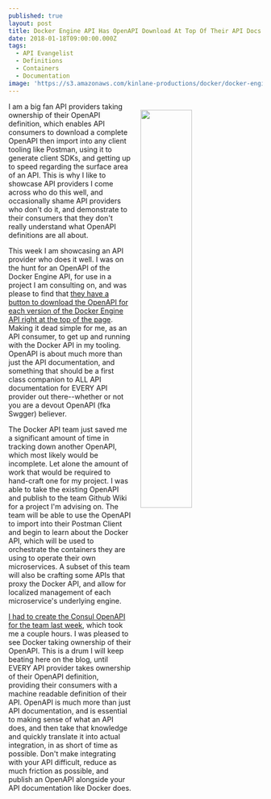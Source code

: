 ```yaml
---
published: true
layout: post
title: Docker Engine API Has OpenAPI Download At Top Of Their API Docs
date: 2018-01-18T09:00:00.000Z
tags:
  - API Evangelist
  - Definitions
  - Containers
  - Documentation
image: 'https://s3.amazonaws.com/kinlane-productions/docker/docker-engine-openapi-download.png'
---
```

<p><img src="https://s3.amazonaws.com/kinlane-productions/docker/docker-engine-openapi-download.png" align="right" width="45%" style="padding: 15px;" /></p>I am a big fan API providers taking ownership of their OpenAPI definition, which enables API consumers to download a complete OpenAPI then import into any client tooling like Postman, using it to generate client SDKs, and getting up to speed regarding the surface area of an API. This is why I like to showcase API providers I come across who do this well, and occasionally shame API providers who don't do it, and demonstrate to their consumers that they don't really understand what OpenAPI definitions are all about.

This week I am showcasing an API provider who does it well. I was on the hunt for an OpenAPI of the Docker Engine API, for use in a project I am consulting on, and was please to find that [they have a button to download the OpenAPI for each version of the Docker Engine API right at the top of the page](https://docs.docker.com/engine/api/v1.35/#). Making it dead simple for me, as an API consumer, to get up and running with the Docker API in my tooling. OpenAPI is about much more than just the API documentation, and something that should be a first class companion to ALL API documentation for EVERY API provider out there--whether or not you are a devout OpenAPI (fka Swgger) believer.

The Docker API team just saved me a significant amount of time in tracking down another OpenAPI, which most likely would be incomplete. Let alone the amount of work that would be required to hand-craft one for my project. I was able to take the existing OpenAPI and publish to the team Github Wiki for a project I'm advising on. The team will be able to use the OpenAPI to import into their Postman Client and begin to learn about the Docker API, which will be used to orchestrate the containers they are using to operate their own microservices. A subset of this team will also be crafting some APIs that proxy the Docker API, and allow for localized management of each microservice's underlying engine.

[I had to create the Consul OpenAPI for the team last week](https://apievangelist.com/2018/01/08/i-created-an-openapi-for-the-hashicorp-consul-api/), which took me a couple hours. I was pleased to see Docker taking ownership of their OpenAPI. This is a drum I will keep beating here on the blog, until EVERY API provider takes ownership of their OpenAPI definition, providing their consumers with a machine readable definition of their API. OpenAPI is much more than just API documentation, and is essential to making sense of what an API does, and then take that knowledge and quickly translate it into actual integration, in as short of time as possible. Don't make integrating with your API difficult, reduce as much friction as possible, and publish an OpenAPI alongside your API documentation like Docker does.
